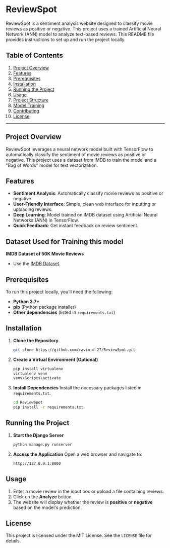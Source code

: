# ReviewSpot

ReviewSpot is a sentiment analysis website designed to classify movie reviews as positive or negative. This project uses a trained Artificial Neural Network (ANN) model to analyze text-based reviews. This README file provides instructions to set up and run the project locally.

## Table of Contents
1. [Project Overview](#project-overview)
2. [Features](#features)
3. [Prerequisites](#prerequisites)
4. [Installation](#installation)
5. [Running the Project](#running-the-project)
6. [Usage](#usage)
7. [Project Structure](#project-structure)
8. [Model Training](#model-training)
9. [Contributing](#contributing)
10. [License](#license)

---

## Project Overview

ReviewSpot leverages a neural network model built with TensorFlow to automatically classify the sentiment of movie reviews as positive or negative. This project uses a dataset from IMDB to train the model and a "Bag of Words" model for text vectorization.

## Features

- **Sentiment Analysis**: Automatically classify movie reviews as positive or negative.
- **User-Friendly Interface**: Simple, clean web interface for inputting or uploading reviews.
- **Deep Learning**: Model trained on IMDB dataset using Artificial Neural Networks (ANN) in TensorFlow.
- **Quick Feedback**: Get instant feedback on review sentiment.

## Dataset Used for Training this model

**IMDB Dataset of 50K Movie Reviews**
   - Use the [IMDB Dataset](https://www.kaggle.com/datasets/lakshmi25npathi/imdb-dataset-of-50k-movie-reviews).



## Prerequisites

To run this project locally, you'll need the following:

- **Python 3.7+**
- **pip** (Python package installer)
- **Other dependencies** (listed in `requirements.txt`)

## Installation

1. **Clone the Repository**
   ```bash
   git clone https://github.com/ravin-d-27/ReviewSpot.git
   ```

2. **Create a Virtual Environment (Optional)**
   ```bash
   pip install virtualenv
   virtualenv venv
   venv\Scripts\activate
   ```

3. **Install Dependencies**
   Install the necessary packages listed in `requirements.txt`.
   ```bash
   cd ReviewSpot
   pip install -r requirements.txt
   ```

## Running the Project

1. **Start the Django Server**
     ```bash
     python manage.py runserver
     ```

3. **Access the Application**
   Open a web browser and navigate to:
   ```
   http://127.0.0.1:8000
   ```

## Usage

1. Enter a movie review in the input box or upload a file containing reviews.
2. Click on the **Analyze** button.
3. The website will display whether the review is **positive** or **negative** based on the model's prediction.



## License

This project is licensed under the MIT License. See the `LICENSE` file for details.
